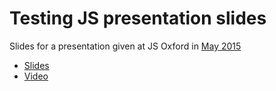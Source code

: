 # Testing JS presentation slides

Slides for a presentation given at JS Oxford in [May 2015](http://www.meetup.com/JSOxford/events/221556244/)

- [Slides](http://peterjwest.github.io/testing-talk-slides/)
- [Video](https://vimeo.com/127966513)
